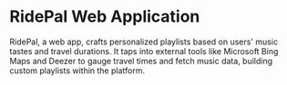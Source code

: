 # RidePal Web Application
 
RidePal, a web app, crafts personalized playlists based on users' music tastes and travel durations. It taps into external tools like Microsoft Bing Maps and Deezer to gauge travel times and fetch music data, building custom playlists within the platform.
